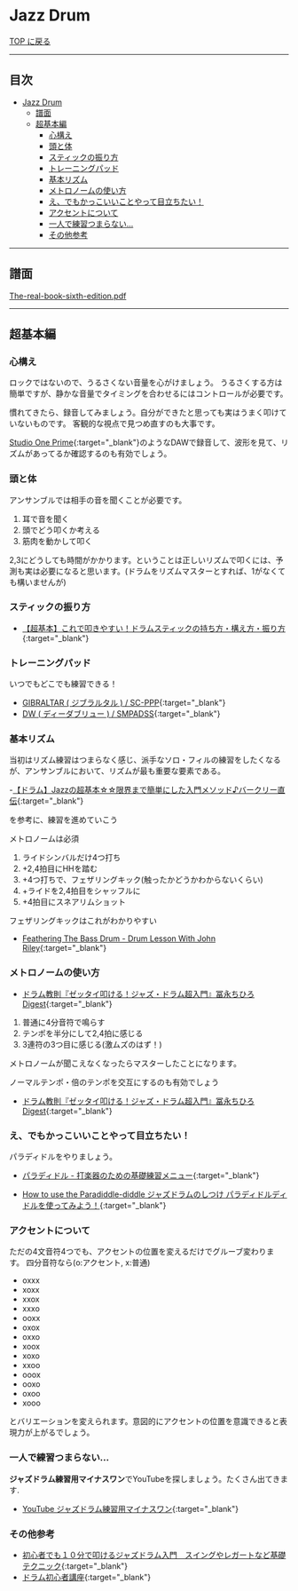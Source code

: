 # Jazz Drum

[TOP に戻る](../index.md)

---

## 目次<!-- omit in toc -->

- [Jazz Drum](#jazz-drum)
  - [譜面](#譜面)
  - [超基本編](#超基本編)
    - [心構え](#心構え)
    - [頭と体](#頭と体)
    - [スティックの振り方](#スティックの振り方)
    - [トレーニングパッド](#トレーニングパッド)
    - [基本リズム](#基本リズム)
    - [メトロノームの使い方](#メトロノームの使い方)
    - [え、でもかっこいいことやって目立ちたい！](#えでもかっこいいことやって目立ちたい)
    - [アクセントについて](#アクセントについて)
    - [一人で練習つまらない...](#一人で練習つまらない)
    - [その他参考](#その他参考)

---
## 譜面
[The-real-book-sixth-edition.pdf](https://escuelasuperiordejazz.com/wp-content/uploads/2020/03/The-real-book-sixth-edition.pdf)

---
## 超基本編
### 心構え
ロックではないので、うるさくない音量を心がけましょう。
うるさくする方は簡単ですが、静かな音量でタイミングを合わせるにはコントロールが必要です。


慣れてきたら、録音してみましょう。自分ができたと思っても実はうまく叩けていないものです。
客観的な視点で見つめ直すのも大事です。

[Studio One Prime](https://www.mi7.co.jp/products/presonus/studioone/prime/){:target="_blank"}のようなDAWで録音して、波形を見て、リズムがあってるか確認するのも有効でしょう。

### 頭と体
アンサンブルでは相手の音を聞くことが必要です。
1. 耳で音を聞く
2. 頭でどう叩くか考える
3. 筋肉を動かして叩く

2,3にどうしても時間がかかります。ということは正しいリズムで叩くには、予測も実は必要になると思います。(ドラムをリズムマスターとすれば、1がなくても構いませんが)

### スティックの振り方
- [【超基本】これで叩きやすい！ドラムスティックの持ち方・構え方・振り方](https://www.youtube.com/watch?v=0tVuGNaPkRU){:target="_blank"}

### トレーニングパッド
いつでもどこでも練習できる！
- [GIBRALTAR ( ジブラルタル ) / SC-PPP](https://www.soundhouse.co.jp/products/detail/item/282428/){:target="_blank"}
- [DW ( ディーダブリュー ) / SMPADSS](https://www.soundhouse.co.jp/products/detail/item/128306/){:target="_blank"}

### 基本リズム
当初はリズム練習はつまらなく感じ、派手なソロ・フィルの練習をしたくなるが、アンサンブルにおいて、リズムが最も重要な要素である。

-[【ドラム】Jazzの超基本☆☆限界まで簡単にした入門メソッド♪バークリー直伝](https://www.youtube.com/watch?v=J8SFGqFvutk){:target="_blank"}

を参考に、練習を進めていこう

メトロノームは必須
1. ライドシンバルだけ4つ打ち
2. +2,4拍目にHHを踏む
3. +4つ打ちで、フェザリングキック(触ったかどうかわからないくらい)
4. +ライドを2,4拍目をシャッフルに
5. +4拍目にスネアリムショット

フェザリングキックはこれがわかりやすい
- [Feathering The Bass Drum - Drum Lesson With John Riley](https://www.youtube.com/watch?v=paldJR6FlK4){:target="_blank"}

### メトロノームの使い方
- [ドラム教則『ゼッタイ叩ける！ジャズ・ドラム超入門』冨永ちひろ Digest](https://www.youtube.com/watch?v=ynJg_DJVKvI&t=194s){:target="_blank"}


1. 普通に4分音符で鳴らす
2. テンポを半分にして2,4拍に感じる
3. 3連符の3つ目に感じる(激ムズのはず！)

メトロノームが聞こえなくなったらマスターしたことになります。

ノーマルテンポ・倍のテンポを交互にするのも有効でしょう
- [ドラム教則『ゼッタイ叩ける！ジャズ・ドラム超入門』冨永ちひろ Digest](https://www.youtube.com/watch?v=ynJg_DJVKvI&t=513s){:target="_blank"}

### え、でもかっこいいことやって目立ちたい！
パラディドルをやりましょう。
- [パラディドル - 打楽器のための基礎練習メニュー](http://drum-percussion.info/category141/entry777.html){:target="_blank"}

- [How to use the Paradiddle-diddle ジャズドラムのしつけ パラディドルディドルを使ってみよう！](https://www.youtube.com/watch?v=IQwBtXzPRco){:target="_blank"}

### アクセントについて
ただの4文音符4つでも、アクセントの位置を変えるだけでグルーブ変わります。
四分音符なら(o:アクセント, x:普通)
- oxxx
- xoxx
- xxox
- xxxo
- ooxx
- oxox
- oxxo
- xoox
- xoxo
- xxoo
- ooox
- ooxo
- oxoo
- xooo

とバリエーションを変えられます。意図的にアクセントの位置を意識できると表現力が上がるでしょう。

### 一人で練習つまらない...
**ジャズドラム練習用マイナスワン**でYouTubeを探しましょう。たくさん出てきます.
- [YouTube ジャズドラム練習用マイナスワン](https://www.youtube.com/results?search_query=%E3%82%B8%E3%83%A3%E3%82%BA%E3%83%89%E3%83%A9%E3%83%A0%E7%B7%B4%E7%BF%92%E7%94%A8%E3%83%9E%E3%82%A4%E3%83%8A%E3%82%B9%E3%83%AF%E3%83%B3){:target="_blank"}

### その他参考
- [初心者でも１０分で叩けるジャズドラム入門　スイングやレガートなど基礎テクニック](https://www.youtube.com/watch?v=E65X2OBc6ns){:target="_blank"}
- [ドラム初心者講座](https://www.soundhouse.co.jp/howto/drum/){:target="_blank"}